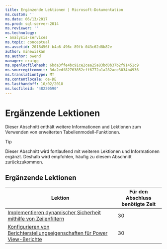 ```yaml
---
title: Ergänzende Lektionen | Microsoft-Dokumentation
ms.custom: ''
ms.date: 06/13/2017
ms.prod: sql-server-2014
ms.reviewer: ''
ms.technology:
- analysis-services
ms.topic: conceptual
ms.assetid: 2018456f-b4a6-496c-89fb-043c62d8b82e
author: minewiskan
ms.author: owend
manager: craigg
ms.openlocfilehash: 6bda3ffe4bc91ce2cea25a83bd0b37b2f91451c9
ms.sourcegitcommit: 3da2edf82763852cff6772a1a282ace3034b4936
ms.translationtype: MT
ms.contentlocale: de-DE
ms.lasthandoff: 10/02/2018
ms.locfileid: "48220590"
---
```

# <a name="supplemental-lessons"></a>Ergänzende Lektionen
  Dieser Abschnitt enthält weitere Informationen und Lektionen zum Verwenden von erweiterten Tabellenmodell-Funktionen.  
  
> [!TIP]  
>  Dieser Abschnitt wird fortlaufend mit weiteren Lektionen und Informationen ergänzt. Deshalb wird empfohlen, häufig zu diesem Abschnitt zurückzukommen.  
  
## <a name="supplemental-lessons"></a>Ergänzende Lektionen  
  
|Lektion|Für den Abschluss benötigte Zeit|  
|------------|----------------------|  
|[Implementieren dynamischer Sicherheit mithilfe von Zeilenfiltern](../../2014/tutorials/implement-dynamic-security-by-using-row-filters.md)|30|  
|[Konfigurieren von Berichterstellungseigenschaften für Power View-Berichte](../analysis-services/supplemental-lesson-configure-reporting-properties-for-power-view-reports.md)|30|  
  
  
